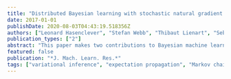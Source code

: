 ```yaml
---
title: "Distributed Bayesian learning with stochastic natural gradient expectation propagation and the posterior server"
date: 2017-01-01
publishDate: 2020-08-03T04:43:19.518356Z
authors: ["Leonard Hasenclever", "Stefan Webb", "Thibaut Lienart", "Sebastian Vollmer", "Balaji Lakshminarayanan", "Charles Blundell", "Yee Whye Teh"]
publication_types: ["2"]
abstract: "This paper makes two contributions to Bayesian machine learning algorithms. Firstly, we propose stochastic natural gradient expectation propagation (SNEP), a novel alternative to expectation propagation (EP), a popular variational inference algorithm. SNEP is a black …"
featured: false
publication: "*J. Mach. Learn. Res.*"
tags: ["variational inference", "expectation propagation", "Markov chain Monte Carlo", "posterior server", "parameter server", "large scale learning", "stochastic approximation", "distributed learning", "deep learning", "Bayesian learning", "natural gradient"]
---
```


